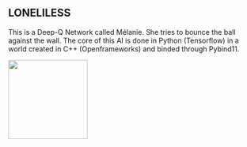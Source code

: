 <h2>LONELILESS</h2>
<p id="yui_3_17_2_1_1569711346218_14531" class="">This is a Deep-Q Network called Mélanie. She tries to bounce the ball against the wall. The core of this AI is done in Python (Tensorflow) in a world created in C++ (Openframeworks) and binded through Pybind11.</p>
<p class=""><img src="https://static1.squarespace.com/static/5d8c1173d980a856238b719f/t/5d8d36e5b01e692e31e2e6d0/1569535752308/Hnet-image+%281%29.gif?format=300w" alt="" width="160" height="160" /></p>
